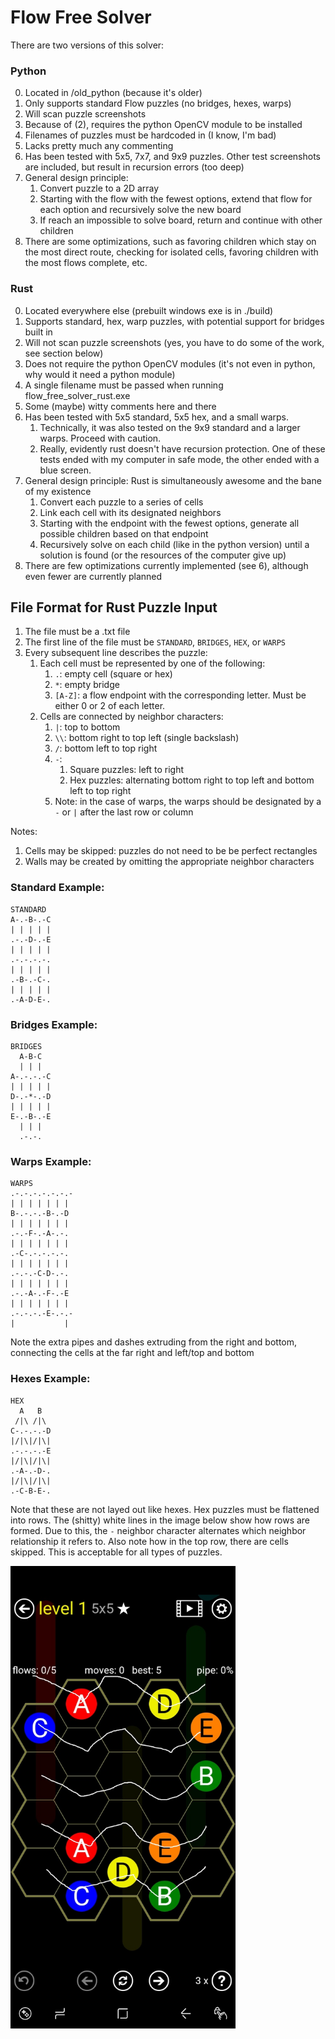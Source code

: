 # Flow Free Solver

There are two versions of this solver:
### Python
0. Located in /old_python (because it's older)
1. Only supports standard Flow puzzles (no bridges, hexes, warps)
2. Will scan puzzle screenshots
3. Because of (2), requires the python OpenCV module to be installed
4. Filenames of puzzles must be hardcoded in (I know, I'm bad)
5. Lacks pretty much any commenting
6. Has been tested with 5x5, 7x7, and 9x9 puzzles. Other test screenshots are included, but result in recursion errors (too deep)
7. General design principle:
    1. Convert puzzle to a 2D array
    2. Starting with the flow with the fewest options, extend that flow for each option and recursively solve the new board
    3. If reach an impossible to solve board, return and continue with other children
8. There are some optimizations, such as favoring children which stay on the most direct route, checking for isolated cells, favoring children with the most flows complete, etc.
### Rust
0. Located everywhere else (prebuilt windows exe is in ./build)
1. Supports standard, hex, warp puzzles, with potential support for bridges built in
2. Will not scan puzzle screenshots (yes, you have to do some of the work, see section below)
3. Does not require the python OpenCV modules (it's not even in python, why would it need a python module)
4. A single filename must be passed when running flow_free_solver_rust.exe
5. Some (maybe) witty comments here and there
6. Has been tested with 5x5 standard, 5x5 hex, and a small warps.
    1. Technically, it was also tested on the 9x9 standard and a larger warps. Proceed with caution.
    2. Really, evidently rust doesn't have recursion protection. One of these tests ended with my computer in safe mode, the other ended with a blue screen.
7. General design principle: Rust is simultaneously awesome and the bane of my existence
    1. Convert each puzzle to a series of cells
    2. Link each cell with its designated neighbors
    3. Starting with the endpoint with the fewest options, generate all possible children based on that endpoint
    4. Recursively solve on each child (like in the python version) until a solution is found (or the resources of the computer give up)
8. There are few optimizations currently implemented (see 6), although even fewer are currently planned
    
## File Format for Rust Puzzle Input
1. The file must be a .txt file
2. The first line of the file must be `STANDARD`, `BRIDGES`, `HEX`, or `WARPS`
3. Every subsequent line describes the puzzle:
    1. Each cell must be represented by one of the following:
        1. `.`: empty cell (square or hex)
        2. `*`: empty bridge
        3. `[A-Z]`: a flow endpoint with the corresponding letter. Must be either 0 or 2 of each letter.
    2. Cells are connected by neighbor characters:
        1. `|`: top to bottom
        2. `\\`: bottom right to top left (single backslash)
        3. `/`: bottom left to top right
        4. `-`:
            1. Square puzzles: left to right
            2. Hex puzzles: alternating bottom right to top left and bottom left to top right
        5. Note: in the case of warps, the warps should be designated by a `-` or `|` after the last row or column

Notes:
1. Cells may be skipped: puzzles do not need to be be perfect rectangles
2. Walls may be created by omitting the appropriate neighbor characters
   
### Standard Example:
```aidl
STANDARD
A-.-B-.-C
| | | | |
.-.-D-.-E
| | | | |
.-.-.-.-.
| | | | |
.-B-.-C-.
| | | | |
.-A-D-E-.
```

### Bridges Example:
```aidl
BRIDGES
  A-B-C
  | | |
A-.-.-.-C
| | | | |
D-.-*-.-D
| | | | |
E-.-B-.-E
  | | |
  .-.-.
```

### Warps Example:
```aidl
WARPS
.-.-.-.-.-.-.-
| | | | | | |
B-.-.-.-B-.-D
| | | | | | |
.-.-F-.-A-.-.
| | | | | | |
.-C-.-.-.-.-.
| | | | | | |
.-.-.-C-D-.-.
| | | | | | |
.-.-A-.-F-.-E
| | | | | | |
.-.-.-.-E-.-.-
|           |
```
Note the extra pipes and dashes extruding from the right and bottom, connecting the cells at the far right and left/top and bottom

### Hexes Example:
```aidl
HEX
  A   B
 /|\ /|\
C-.-.-.-D
|/|\|/|\|
.-.-.-.-E
|/|\|/|\|
.-A-.-D-.
|/|\|/|\|
.-C-B-E-.
```

Note that these are not layed out like hexes. Hex puzzles must be flattened into rows. The (shitty) white lines in the image below show how rows are formed. Due to this, the `-` neighbor character alternates which neighbor relationship it refers to. Also note how in the top row, there are cells skipped. This is acceptable for all types of puzzles.

<img width="360" height="740" src="https://raw.githubusercontent.com/samgoldman/flowsolver/master/puzzles/hex/Classic5x5_1.jpg" />
